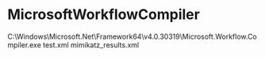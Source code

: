 # MicrosoftWorkflowCompiler

C:\Windows\Microsoft.Net\Framework64\v4.0.30319\Microsoft.Workflow.Compiler.exe test.xml mimikatz_results.xml
